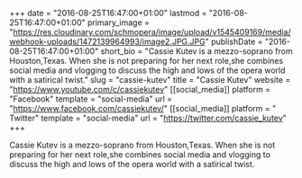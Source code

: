 +++
date = "2016-08-25T16:47:00+01:00"
lastmod = "2016-08-25T16:47:00+01:00"
primary_image = "https://res.cloudinary.com/schmopera/image/upload/v1545409169/media/webhook-uploads/1472139964993/image2.JPG.JPG"
publishDate = "2016-08-25T16:47:00+01:00"
short_bio = "Cassie Kutev is a mezzo-soprano from Houston,Texas. When she is not preparing for her next role,she combines social media and vlogging to discuss the high and lows of the opera world with a satirical twist."
slug = "cassie-kutev"
title = "Cassie Kutev"
website = "https://www.youtube.com/c/cassiekutev"
[[social_media]]
platform = "Facebook"
template = "social-media"
url = "https://www.facebook.com/cassiekutev/"
[[social_media]]
platform = " Twitter"
template = "social-media"
url = "https://twitter.com/cassie_kutev"
+++

Cassie Kutev is a mezzo-soprano from Houston,Texas. When she is not preparing for her next role,she combines social media and vlogging to discuss the high and lows of the opera world with a satirical twist.
